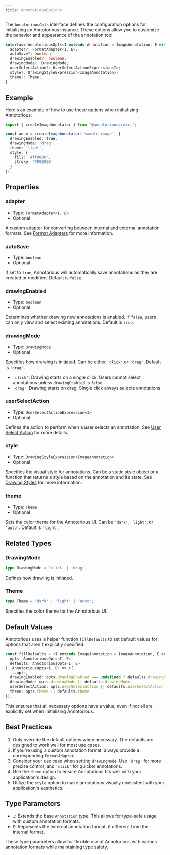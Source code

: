 ```yaml
---
title: AnnotoriousOptions
---
```


The `AnnotoriousOpts` interface defines the configuration options for initializing an Annotorious instance. These options allow you to customize the behavior and appearance of the annotation tool.

```ts
interface AnnotoriousOpts<I extends Annotation = ImageAnnotation, E extends unknown = ImageAnnotation> {
  adapter?: FormatAdapter<I, E>;
  autoSave?: boolean;
  drawingEnabled?: boolean;
  drawingMode?: DrawingMode;
  userSelectAction?: UserSelectActionExpression<I>;
  style?: DrawingStyleExpression<ImageAnnotation>;
  theme?: Theme;
}
```

## Example

Here's an example of how to use these options when initializing Annotorious:

```ts
import { createImageAnnotator } from '@annotorious/react';

const anno = createImageAnnotator('sample-image', {
  drawingEnabled: true,
  drawingMode: 'drag',
  theme: 'light',
  style: {
    fill: '#ff0000',
    stroke: '#000000'
  }
});
```

## Properties

### adapter

- Type: `FormatAdapter<I, E>`
- Optional

A custom adapter for converting between internal and external annotation formats. See [Format Adapters](/guides/format-adapters) for more information.

### autoSave

- Type: `boolean`
- Optional

If set to `true`, Annotorious will automatically save annotations as they are created or modified. Default is `false`.

### drawingEnabled

- Type: `boolean`
- Optional

Determines whether drawing new annotations is enabled. If `false`, users can only view and select existing annotations. Default is `true`.

### drawingMode

- Type: `DrawingMode`
- Optional

Specifies how drawing is initiated. Can be either `'click'` or `'drag'`. Default is `'drag'`.

- `'click'`: Drawing starts on a single click. Users cannot select annotations unless `drawingEnabled` is `false`.
- `'drag'`: Drawing starts on drag. Single click always selects annotations.

### userSelectAction

- Type: `UserSelectActionExpression<I>`
- Optional

Defines the action to perform when a user selects an annotation. See [User Select Action](/guides/user-select-action) for more details.

### style

- Type: `DrawingStyleExpression<ImageAnnotation>`
- Optional

Specifies the visual style for annotations. Can be a static style object or a function that returns a style based on the annotation and its state. See [Drawing Styles](/guides/drawing-styles) for more information.

### theme

- Type: `Theme`
- Optional

Sets the color theme for the Annotorious UI. Can be `'dark'`, `'light'`, or `'auto'`. Default is `'light'`.

## Related Types

### DrawingMode

```ts
type DrawingMode = 'click' | 'drag';
```

Defines how drawing is initiated.

### Theme

```ts
type Theme = 'dark' | 'light' | 'auto';
```

Specifies the color theme for the Annotorious UI.

## Default Values

Annotorious uses a helper function `fillDefaults` to set default values for options that aren't explicitly specified:

```ts
const fillDefaults = <I extends ImageAnnotation = ImageAnnotation, E extends unknown = ImageAnnotation> (
  opts: AnnotoriousOpts<I, E>,
  defaults: AnnotoriousOpts<I, E>
): AnnotoriousOpts<I, E> => ({
  ...opts,
  drawingEnabled: opts.drawingEnabled === undefined ? defaults.drawingEnabled : opts.drawingEnabled,
  drawingMode: opts.drawingMode || defaults.drawingMode,
  userSelectAction: opts.userSelectAction || defaults.userSelectAction,
  theme: opts.theme || defaults.theme
});
```

This ensures that all necessary options have a value, even if not all are explicitly set when initializing Annotorious.

## Best Practices

1. Only override the default options when necessary. The defaults are designed to work well for most use cases.
2. If you're using a custom annotation format, always provide a corresponding `FormatAdapter`.
3. Consider your use case when setting `drawingMode`. Use `'drag'` for more precise control, and `'click'` for quicker annotations.
4. Use the `theme` option to ensure Annotorious fits well with your application's design.
5. Utilize the `style` option to make annotations visually consistent with your application's aesthetics.

## Type Parameters

- `I`: Extends the base `Annotation` type. This allows for type-safe usage with custom annotation formats.
- `E`: Represents the external annotation format, if different from the internal format.

These type parameters allow for flexible use of Annotorious with various annotation formats while maintaining type safety.